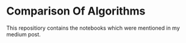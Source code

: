 # Comparison Of Algorithms
This repositiory contains the notebooks which were mentioned in my medium post.
